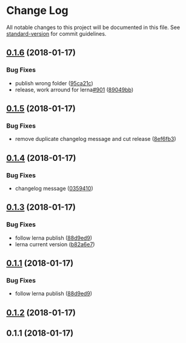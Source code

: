 # Change Log

All notable changes to this project will be documented in this file. See [standard-version](https://github.com/conventional-changelog/standard-version) for commit guidelines.

<a name="0.1.6"></a>

## [0.1.6](https://github.com/ngrx-utils/ngrx-utils/compare/v0.1.5...v0.1.6) (2018-01-17)

### Bug Fixes

* publish wrong folder ([95ca21c](https://github.com/ngrx-utils/ngrx-utils/commit/95ca21c))
* release, work arround for lerna[#901](https://github.com/lerna/lerna/issues/901) ([89049bb](https://github.com/ngrx-utils/ngrx-utils/commit/89049bb))

<a name="0.1.5"></a>

## [0.1.5](https://github.com/ngrx-utils/ngrx-utils/compare/v0.1.4...v0.1.5) (2018-01-17)

### Bug Fixes

* remove duplicate changelog message and cut release ([8ef6fb3](https://github.com/ngrx-utils/ngrx-utils/commit/8ef6fb3))

<a name="0.1.4"></a>

## [0.1.4](https://github.com/ngrx-utils/ngrx-utils/compare/v0.1.3...v0.1.4) (2018-01-17)

### Bug Fixes

* changelog message ([0359410](https://github.com/ngrx-utils/ngrx-utils/commit/0359410))

<a name="0.1.3"></a>

## [0.1.3](https://github.com/ngrx-utils/ngrx-utils/compare/v0.1.2...v0.1.3) (2018-01-17)

### Bug Fixes

* follow lerna publish ([88d9ed9](https://github.com/ngrx-utils/ngrx-utils/commit/88d9ed9))
* lerna current version ([b82a6e7](https://github.com/ngrx-utils/ngrx-utils/commit/b82a6e7))

<a name="0.1.1"></a>

## [0.1.1](https://github.com/ngrx-utils/ngrx-utils/compare/v0.1.2...v0.1.1) (2018-01-17)

### Bug Fixes

* follow lerna publish ([88d9ed9](https://github.com/ngrx-utils/ngrx-utils/commit/88d9ed9))

<a name="0.1.2"></a>

## [0.1.2](https://github.com/ngrx-utils/ngrx-utils/compare/v0.1.1...v0.1.2) (2018-01-17)

<a name="0.1.1"></a>

## 0.1.1 (2018-01-17)
